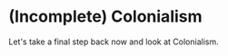 # (Incomplete) Colonialism

Let's take a final step back now and look at Colonialism.

```{tableofcontents}
```
